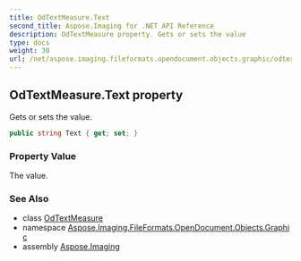 ```yaml
---
title: OdTextMeasure.Text
second_title: Aspose.Imaging for .NET API Reference
description: OdTextMeasure property. Gets or sets the value
type: docs
weight: 30
url: /net/aspose.imaging.fileformats.opendocument.objects.graphic/odtextmeasure/text/
---
```

## OdTextMeasure.Text property

Gets or sets the value.

```csharp
public string Text { get; set; }
```

### Property Value

The value.

### See Also

* class [OdTextMeasure](../)
* namespace [Aspose.Imaging.FileFormats.OpenDocument.Objects.Graphic](../../odtextmeasure/)
* assembly [Aspose.Imaging](../../../)


